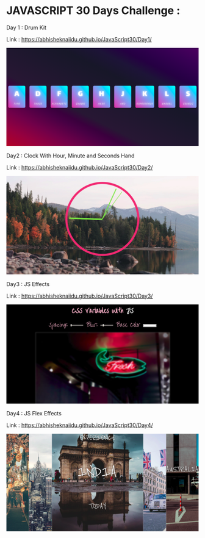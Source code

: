 # JAVASCRIPT 30 Days Challenge :

Day 1 : Drum Kit

Link : https://abhisheknaiidu.github.io/JavaScript30/Day1/

![Screenshot](Day1.png)

Day2 : Clock With Hour, Minute and Seconds Hand

Link : https://abhisheknaiidu.github.io/JavaScript30/Day2/

![Screenshot](Day2.png)

Day3 : JS Effects

Link : https://abhisheknaiidu.github.io/JavaScript30/Day3/

![Screenshot](Day3.png)

Day4 : JS Flex Effects

Link : https://abhisheknaiidu.github.io/JavaScript30/Day4/

![Screenshot](Day4.png)

